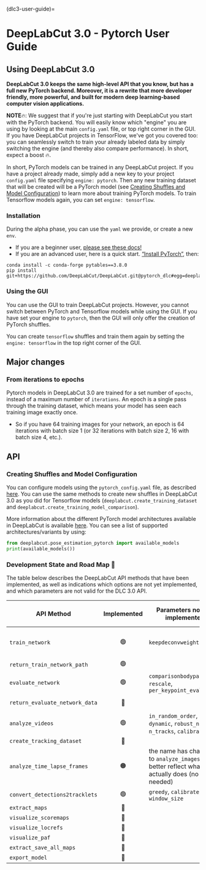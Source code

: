(dlc3-user-guide)=
# DeepLabCut 3.0 - Pytorch User Guide

## Using DeepLabCut 3.0

**DeepLabCut 3.0 keeps the same high-level API that you know, but has a full new PyTorch backend. 
Moreover, it is a rewrite that more developer friendly, more powerful, and built for modern deep
learning-based computer vision applications.**

**NOTE**🔥: We suggest that if you're just starting with DeepLabCut you start with the PyTorch backend. 
You will easily know which "engine" you are using by looking at the main `config.yaml` file, or top right corner in the GUI. 
If you have DeepLabCut projects in TensorFlow, we've got you covered too: you can seamlessly switch to train your already labeled data
by simply switching the engine (and thereby also compare performance). In short, expect a boost 🔥.

In short, PyTorch models can be trained in any DeepLabCut project. If you have a project already made,  simply add a new key to your 
project `config.yaml` file specifying `engine: pytorch`. Then any new training dataset
that will be created will be a PyTorch model (see 
[Creating Shuffles and Model Configuration](#Creating-Shuffles-and-Model-Configuration))
to learn more about training PyTorch models. To train Tensorflow models again, you can
set `engine: tensorflow`.

### Installation

During the alpha phase, you can use the `yaml` we provide, or create a new `env`. 
- If you are a beginner user, [please see these docs!](https://deeplabcut.github.io/DeepLabCut/docs/beginner-guides/beginners-guide.html)
- If you are an advanced user, here is a quick start. [“Install PyTorch”](https://pytorch.org/get-started/locally/), then:
```
conda install -c conda-forge pytables==3.8.0
pip install git+https://github.com/DeepLabCut/DeepLabCut.git@pytorch_dlc#egg=deeplabcut[gui,modelzoo,wandb]
```

### Using the GUI

You can use the GUI to train DeepLabCut projects. However, you cannot switch between 
PyTorch and Tensorflow models while using the GUI. If you have set your engine to
`pytorch`, then the GUI will only offer the creation of PyTorch shuffles.

You can create `tensorflow` shuffles and train them again by setting the 
`engine: tensorflow` in the top right corner of the GUI.

## Major changes

### From iterations to epochs

Pytorch models in DeepLabCut 3.0 are trained for a set number of `epochs`, instead of a 
maximum number of `iterations`. An epoch is a single pass through the training dataset, 
which means your model has seen each training image exactly once.

- So if you have 64 training images for your network, an epoch is 64 iterations with batch
size 1 (or 32 iterations with batch size 2, 16 with batch size 4, etc.).

## API

### Creating Shuffles and Model Configuration

You can configure models using the `pytorch_config.yaml` file, as described
[here](dlc3-pytorch-config). You can use the same methods to create new shuffles in 
DeepLabCut 3.0 as you did for Tensorflow models (`deeplabcut.create_training_dataset`
and `deeplabcut.create_training_model_comparison`).

More information about the different PyTorch model architectures available in DeepLabCut
is available [here](dlc3-pytorch-config). You can see a list of supported 
architectures/variants by using:

```python
from deeplabcut.pose_estimation_pytorch import available_models
print(available_models())
```

### Development State and Road Map 🚧

The table below describes the DeepLabCut API methods that have been implemented,
as well as indications which options are not yet implemented, and which parameters
are not valid for the DLC 3.0 API.


| API Method                     | Implemented | Parameters not yet implemented                                                                                              | Parameters invalid for pytorch                      |
|--------------------------------|:-----------:|-----------------------------------------------------------------------------------------------------------------------------|-----------------------------------------------------|
| `train_network`                |     🟢      | `keepdeconvweights`                                                                                                         | `maxiters`, `saveiters`, `allow_growth`, `autotune` |
| `return_train_network_path`    |     🟢      |                                                                                                                             |                                                     |
| `evaluate_network`             |     🟢      | `comparisonbodyparts`, `rescale`, `per_keypoint_evaluation`                                                                 |                                                     |
| `return_evaluate_network_data` |     🔴      |                                                                                                                             | `TFGPUinference`, `allow_growth`                    |
| `analyze_videos`               |     🟢      | `in_random_order`, `dynamic`, `robust_nframes`, `n_tracks`, `calibrate` |                                                     |
| `create_tracking_dataset`      |     🔴      |                                                                                                                             |                                                     |
| `analyze_time_lapse_frames`    |     🟠      |   the name has changed to  `analyze_images` to better reflect what it actually does (no video needed)                       |                                                     |
| `convert_detections2tracklets` |     🟢      | `greedy`, `calibrate`, `window_size`                                                                                        |                                                     |
| `extract_maps`                 |     🔴      |                                                                                                                             |                                                     |
| `visualize_scoremaps`          |     🔴      |                                                                                                                             |                                                     |
| `visualize_locrefs`            |     🔴      |                                                                                                                             |                                                     |
| `visualize_paf`                |     🔴      |                                                                                                                             |                                                     |
| `extract_save_all_maps`        |     🔴      |                                                                                                                             |                                                     |
| `export_model`                 |     🔴      |                                                                                                                             |                                                     |